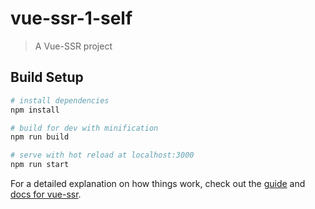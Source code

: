 # vue-ssr-1-self

> A Vue-SSR project

## Build Setup

``` bash
# install dependencies
npm install

# build for dev with minification
npm run build

# serve with hot reload at localhost:3000
npm run start

```

For a detailed explanation on how things work, check out the [guide](http://vuejs-templates.github.io/webpack/) and [docs for vue-ssr](https://ssr.vuejs.org/zh/).
